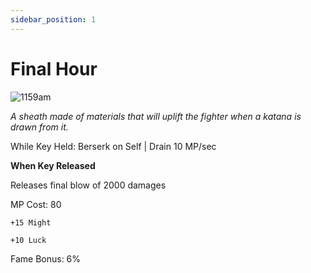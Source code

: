 ```yaml
---
sidebar_position: 1
---
```


# Final Hour

![1159am](https://vwiki.valorserver.com/api/item/picture/final%20hour)

<i>A sheath made of materials that will uplift the fighter when a katana is drawn from it.</i>

While Key Held: Berserk on Self | Drain 10 MP/sec

**When Key Released**

Releases final blow of 2000 damages

MP Cost: 80

    +15 Might
    
    +10 Luck
  
Fame Bonus: 6%
